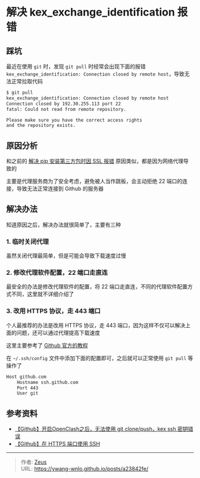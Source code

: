 # 解决 kex_exchange_identification 报错


## 踩坑

最近在使用 `git` 时，发现 `git pull` 时经常会出现下面的报错 `kex_exchange_identification: Connection closed by remote host`，导致无法正常拉取代码

```bash
$ git pull
kex_exchange_identification: Connection closed by remote host
Connection closed by 192.30.255.113 port 22
fatal: Could not read from remote repository.

Please make sure you have the correct access rights
and the repository exists.
```

## 原因分析

和之前的 [解决 pip 安装第三方包时因 SSL 报错](/posts/2e7aa01a/) 原因类似，都是因为网络代理导致的

主要是代理服务商为了安全考虑，避免被人当作跳板，会主动拒绝 22 端口的连接，导致无法正常连接到 Github 的服务器

## 解决办法

知道原因之后，解决办法就很简单了，主要有三种

### 1. 临时关闭代理

虽然关闭代理最简单，但是可能会导致下载速度过慢

### 2. 修改代理软件配置，22 端口走直连

最安全的办法是修改代理软件的配置，将 22 端口走直连，不同的代理软件配置方式不同，这里就不详细介绍了

### 3. 改用 HTTPS 协议，走 443 端口

个人最推荐的办法是改用 HTTPS 协议，走 443 端口，因为这样不仅可以解决上面的问题，还可以通过代理提高下载速度

这里主要参考了 [Github 官方的教程](https://docs.github.com/zh/authentication/troubleshooting-ssh/using-ssh-over-the-https-port)

在 `~/.ssh/config` 文件中添加下面的配置即可，之后就可以正常使用 `git pull` 等操作了

```bash
Host github.com
    Hostname ssh.github.com
    Port 443
    User git
```

## 参考资料

- [【Github】开启OpenClash之后，无法使用 git clone/push，kex ssh 密钥错误](https://github.com/vernesong/OpenClash/issues/1960)
- [【Github】在 HTTPS 端口使用 SSH](https://docs.github.com/zh/authentication/troubleshooting-ssh/using-ssh-over-the-https-port)


---

> 作者: [Zeus](https://github.com/ywang-wnlo)  
> URL: https://ywang-wnlo.github.io/posts/a23842fe/  

